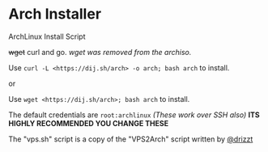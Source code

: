 # Arch Installer

ArchLinux Install Script

~~wget~~ curl and go. *wget was removed from the archiso.*

Use `curl -L <https://dij.sh/arch> -o arch; bash arch` to install.

or

Use `wget <https://dij.sh/arch>; bash arch` to install.

The default credentials are `root:archlinux` *(These work over SSH also)*
**ITS HIGHLY RECOMMENDED YOU CHANGE THESE**

The "vps.sh" script is a copy of the "VPS2Arch" script written by [@drizzt](https://github.com/drizzt)
